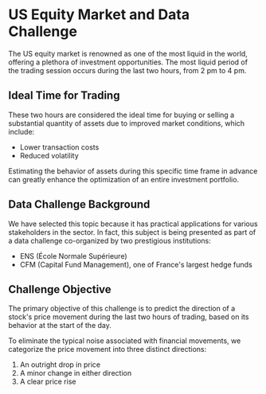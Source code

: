 # US Equity Market and Data Challenge

The US equity market is renowned as one of the most liquid in the world, offering a plethora of investment opportunities. The most liquid period of the trading session occurs during the last two hours, from 2 pm to 4 pm.

## Ideal Time for Trading

These two hours are considered the ideal time for buying or selling a substantial quantity of assets due to improved market conditions, which include:

- Lower transaction costs
- Reduced volatility

Estimating the behavior of assets during this specific time frame in advance can greatly enhance the optimization of an entire investment portfolio.

## Data Challenge Background

We have selected this topic because it has practical applications for various stakeholders in the sector. In fact, this subject is being presented as part of a data challenge co-organized by two prestigious institutions:

- ENS (École Normale Supérieure)
- CFM (Capital Fund Management), one of France's largest hedge funds

## Challenge Objective

The primary objective of this challenge is to predict the direction of a stock's price movement during the last two hours of trading, based on its behavior at the start of the day.

To eliminate the typical noise associated with financial movements, we categorize the price movement into three distinct directions:

1. An outright drop in price
2. A minor change in either direction
3. A clear price rise

